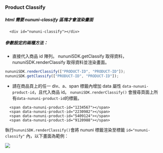 
### Product Classify

##### html 需要 nununi-classify 區塊才會渲染畫面

```htmlmixed=
  <div id="nununi-classify"></div>
```

##### 參數設定的兩種方法：

- 直接代入商品 id 陣列。
  nununiSDK.getClassify 取得資料，nununiSDK.renderClassify 取得資料並渲染畫面。

```javascript
nununiSDK.renderClassify(["PRODUCT-ID", "PRODUCT-ID"]);
nununiSDK.getClassify(["PRODUCT-ID", "PRODUCT-ID"]);
```

- 請在商品頁上的任一 div、a、span 標籤內增加 data 屬性 `data-nununi-product-id`，且代入商品 id。
  `nununiSDK.renderClassify()` 會搜尋頁面上所有`data-nununi-product-id`的標籤。

```htmlmixed=
  <span data-nununi-product-id="1234567"></span>
  <span data-nununi-product-id="2230982"></span>
  <span data-nununi-product-id="5409124"></span>
  <span data-nununi-product-id="9120988"></span>
```

執行`nununiSDK.renderClassify()`會將 nununi 標籤渲染至標籤 `id="nununi-classify"` 內，以下畫面為範例：

![](https://imgur.com/lDxXMo5.png)
